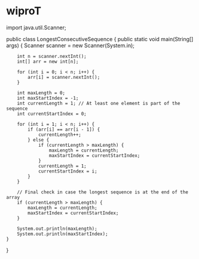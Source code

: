 # wiproT
import java.util.Scanner;

public class LongestConsecutiveSequence {
    public static void main(String[] args) {
        Scanner scanner = new Scanner(System.in);
        
        int n = scanner.nextInt();
        int[] arr = new int[n];
        
        for (int i = 0; i < n; i++) {
            arr[i] = scanner.nextInt();
        }
        
        int maxLength = 0;
        int maxStartIndex = -1;
        int currentLength = 1; // At least one element is part of the sequence
        int currentStartIndex = 0;
        
        for (int i = 1; i < n; i++) {
            if (arr[i] == arr[i - 1]) {
                currentLength++;
            } else {
                if (currentLength > maxLength) {
                    maxLength = currentLength;
                    maxStartIndex = currentStartIndex;
                }
                currentLength = 1;
                currentStartIndex = i;
            }
        }
        
        // Final check in case the longest sequence is at the end of the array
        if (currentLength > maxLength) {
            maxLength = currentLength;
            maxStartIndex = currentStartIndex;
        }
        
        System.out.println(maxLength);
        System.out.println(maxStartIndex);
    }
}
